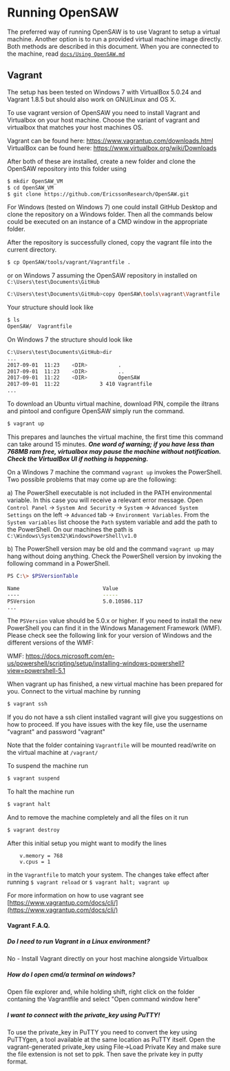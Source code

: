 <!---
    Open Security Analysis Workbench (OpenSAW) - A concolic security test tool
    Copyright (C) 2016 Ericsson AB

    This program is free software; you can redistribute it and/or modify
    it under the terms of the GNU General Public License as published by
    the Free Software Foundation; version 2 of the License.

    This program is distributed in the hope that it will be useful,
    but WITHOUT ANY WARRANTY; without even the implied warranty of
    MERCHANTABILITY or FITNESS FOR A PARTICULAR PURPOSE.  See the
    GNU General Public License for more details.

    You should have received a copy of the GNU General Public License along
    with this program; if not, write to the Free Software Foundation, Inc.,
    51 Franklin Street, Fifth Floor, Boston, MA 02110-1301 USA.
--->
Running OpenSAW
===============
The preferred way of running OpenSAW is to use Vagrant to setup a virtual machine.
Another option is to run a provided virtual machine image directly. Both methods are described in this document.
When you are connected to the machine, read [```docs/Using OpenSAW.md```](Using%20OpenSAW.md)
## Vagrant
The setup has been tested on Windows 7 with VirtualBox 5.0.24 and Vagrant 1.8.5 but should also work on GNU/Linux and OS X.


To use vagrant version of OpenSAW you need to install Vagrant
and Virtualbox on your host machine. Choose the variant of
vagrant and virtualbox that matches your host machines OS.

Vagrant can be found here: https://www.vagrantup.com/downloads.html  
VirtualBox can be found here: https://www.virtualbox.org/wiki/Downloads

After both of these are installed, create a new folder and 
clone the OpenSAW repository into this folder using
```sh
$ mkdir OpenSAW_VM
$ cd OpenSAW_VM
$ git clone https://github.com/EricssonResearch/OpenSAW.git
```

For Windows (tested on Windows 7) one could install GitHub Desktop and clone 
the repository on a Windows folder. 
Then all the commands below could be executed on an instance of a CMD window in
the appropriate folder. 
 
 After the repository is successfully cloned, copy the vagrant file into the current
 directory.
 
```sh
$ cp OpenSAW/tools/vagrant/Vagrantfile .
```

or on Windows 7 assuming the OpenSAW repository in installed on `C:\Users\test\Documents\GitHub`
```sh
C:\Users\test\Documents\GitHub>copy OpenSAW\tools\vagrant\Vagrantfile .
```

Your structure should look like
```sh
$ ls
OpenSAW/  Vagrantfile
```

On Windows 7 the structure should look like
```sh
C:\Users\test\Documents\GitHub>dir
...
2017-09-01  11:23    <DIR>          .
2017-09-01  11:23    <DIR>          ..
2017-09-01  11:22    <DIR>          OpenSAW
2017-09-01  11:22             3 410 Vagrantfile
...
```

To download an Ubuntu virtual machine, download PIN, compile the iltrans and pintool
and configure OpenSAW simply run the command.
```sh
$ vagrant up
```
This prepares and launches the virtual machine,
the first time this command can take around 15 minutes.
**_One word of warning; if you have less than 768MB ram free, virtualbox may pause
the machine without notification. Check the VirtualBox UI if nothing is happening._**

On a Windows 7 machine the command `vagrant up` invokes the PowerShell.
Two possible problems that may come up are the following:

a) The PowerShell executable is not included in the PATH environmental variable. 
In this case you will receive a relevant error message.
Open `Control Panel` -> `System And Security` -> `System` -> `Advanced System Settings` on the left -> 
`Advanced` tab -> `Environment Variables`.
From the `System variables` list choose the `Path` system variable and add the path to the PowerShell.
On our machines the path is `C:\Windows\System32\WindowsPowerShell\v1.0`

b) The PowerShell version may be old and the command `vagrant up` may hang without doing anything. 
Check the PowerShell version by invoking the following command in a PowerShell.   
```sh
PS C:\> $PSVersionTable

Name                           Value
----                           -----
PSVersion                      5.0.10586.117
...
```
The `PSVersion` value should be 5.0.x or higher. If you need to install the new PowerShell you can find it 
in the Windows Management Framework (WMF). Please check see the following link for your version of Windows and the 
different versions of the WMF: 

WMF: https://docs.microsoft.com/en-us/powershell/scripting/setup/installing-windows-powershell?view=powershell-5.1

When vagrant up has finished, a new virtual machine has been prepared for you. 
Connect to the virtual machine by running  
```sh
$ vagrant ssh
```
If you do not have a ssh client installed vagrant will
give you suggestions on how to proceed. If you have issues with the
key file, use the username "vagrant" and password "vagrant"

Note that the folder containing `Vagrantfile` will be mounted read/write on the virtual machine at
`/vagrant/`

To suspend the machine run
```sh
$ vagrant suspend
```
To halt the machine run
```sh
$ vagrant halt
```
And to remove the machine completely and all the files on it run
```sh
$ vagrant destroy
```

After this initial setup you might want to modify the lines
```
    v.memory = 768
    v.cpus = 1
```
in the `Vagrantfile` to match your system. The changes take effect after running `$ vagrant reload` or `$ vagrant halt; vagrant up`

For more information on how to use vagrant see [https://www.vagrantup.com/docs/cli/](https://www.vagrantup.com/docs/cli/)

#### Vagrant F.A.Q.
#####  Do I need to run Vagrant in a Linux environment?  ##### 
No - Install Vagrant directly on your host machine alongside Virtualbox

##### How do I open cmd/a terminal on windows? #####
Open file explorer and, while holding shift, right click on the folder
contaning the Vagrantfile and select "Open command window here"
        
##### I want to connect with the private_key using PuTTY! ##### 
To use the private_key in PuTTY you need to convert the key using PuTTYgen, 
a tool available at the same location as PuTTY itself. Open the vagrant-generated 
private_key using File->Load Private Key and make sure the file extension is not 
set to ppk. Then save the private key in putty format.

